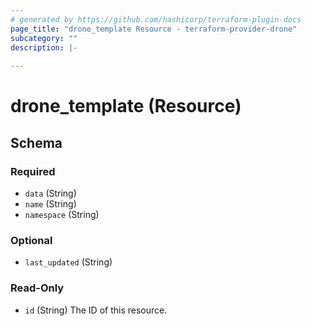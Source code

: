 ```yaml
---
# generated by https://github.com/hashicorp/terraform-plugin-docs
page_title: "drone_template Resource - terraform-provider-drone"
subcategory: ""
description: |-
  
---
```


# drone_template (Resource)





<!-- schema generated by tfplugindocs -->
## Schema

### Required

- `data` (String)
- `name` (String)
- `namespace` (String)

### Optional

- `last_updated` (String)

### Read-Only

- `id` (String) The ID of this resource.


